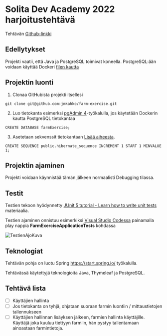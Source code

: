 # Solita Dev Academy 2022 harjoitustehtävä
Tehtävän [Github-linkki](https://github.com/solita/dev-academy-2022-exercise)


## Edellytykset
Projekti vaatii, että Java ja PostgreSQL toimivat koneella. PostgreSQL:ään voidaan käyttää Dockeri [filen kautta](https://github.com/jmkahko/farm-exercise/blob/main/Docker/docker-compose.yml) 


## Projektin luonti
1. Clonaa GitHubista projekti itsellesi
```
git clone git@github.com:jmkahko/farm-exercise.git
```

2. Luo tietokanta esimerksi [pgAdmin 4](http://localhost:5050/login?next=%2F)-työkalulla, jos käytetään Dockerin kautta PostgreSQL tietokantaa
```
CREATE DATABASE farmExercise;
```

3. Asetetaan sekvenssit tietokantaan [Lisää aiheesta](https://ntsim.uk/posts/how-to-use-hibernate-identifier-sequence-generators-properly).
```
CREATE SEQUENCE public.hibernate_sequence INCREMENT 1 START 1 MINVALUE 1;
```

## Projektin ajaminen
Projekti voidaan käynnistää tämän jälkeen normaalisti Debugging tilassa. 

## Testit
Testien tekoon hyödynnetty [JUnit 5 tutorial - Learn how to write unit tests](https://www.vogella.com/tutorials/JUnit/article.html) materiaalia.

Testien ajaminen onnistuu esimerkiksi [Visual Studio Codessa](https://code.visualstudio.com/) painamalla play nappia **FarmExerciseApplicationTests** kohdassa

![TestienAjoKuva](https://user-images.githubusercontent.com/18402605/149620510-13ab4efe-7542-4256-99a4-1e27e510603d.png)


## Teknologiat
Tehtävän pohja on luotu Spring https://start.spring.io/ työkalulla. 

Tehtävässä käytettyjä teknologioita Java, Thymeleaf ja PostgreSQL.

## Tehtävä lista
- [ ] Käyttäjien hallinta
- [ ] Jos tietokanta on tyhjä, ohjataan suoraan farmin luontiin / mittaustietojen tallennukseen
- [ ] Käyttäjien hallinnan lisäyksen jälkeen, farmien hallinta käyttäjille. Käyttäjä joka kuuluu tiettyyn farmiin, hän pystyy tallentamaan ainoastaan farmintietoja.
